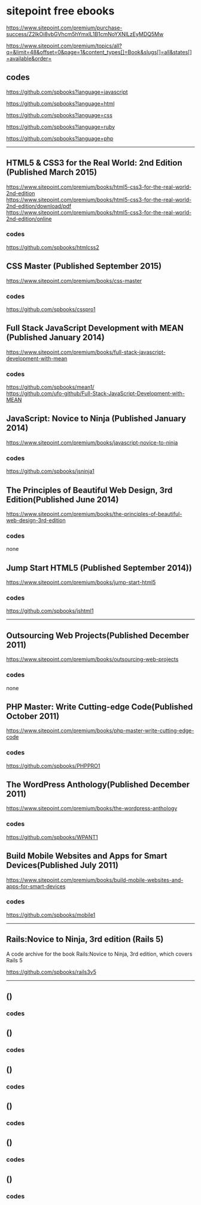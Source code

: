 # sitepoint free ebooks

https://www.sitepoint.com/premium/purchase-success/Z2lkOi8vbGVhcm5hYmxlL1B1cmNoYXNlLzEyMDQ5Mw


https://www.sitepoint.com/premium/topics/all?q=&limit=48&offset=0&page=1&content_types[]=Book&slugs[]=all&states[]=available&order=

## codes  

https://github.com/spbooks?language=javascript  

https://github.com/spbooks?language=html

https://github.com/spbooks?language=css

https://github.com/spbooks?language=ruby

https://github.com/spbooks?language=php


***************************************************************************************************


## HTML5 & CSS3 for the Real World: 2nd Edition (Published March 2015)  
https://www.sitepoint.com/premium/books/html5-css3-for-the-real-world-2nd-edition  
https://www.sitepoint.com/premium/books/html5-css3-for-the-real-world-2nd-edition/download/pdf  
https://www.sitepoint.com/premium/books/html5-css3-for-the-real-world-2nd-edition/online  

### codes  
https://github.com/spbooks/htmlcss2


## CSS Master (Published September 2015)  
https://www.sitepoint.com/premium/books/css-master

### codes  
https://github.com/spbooks/csspro1


## Full Stack JavaScript Development with MEAN (Published January 2014)  
https://www.sitepoint.com/premium/books/full-stack-javascript-development-with-mean

### codes  
https://github.com/spbooks/mean1/  
https://github.com/ufo-github/Full-Stack-JavaScript-Development-with-MEAN  


## JavaScript: Novice to Ninja (Published January 2014)  

https://www.sitepoint.com/premium/books/javascript-novice-to-ninja

### codes  
https://github.com/spbooks/jsninja1


## The Principles of Beautiful Web Design, 3rd Edition(Published June 2014)  
https://www.sitepoint.com/premium/books/the-principles-of-beautiful-web-design-3rd-edition

### codes  
none

## Jump Start HTML5 (Published September 2014))  
https://www.sitepoint.com/premium/books/jump-start-html5

### codes  
https://github.com/spbooks/jshtml1


***************************************************************************************************



## Outsourcing Web Projects(Published December 2011)  
https://www.sitepoint.com/premium/books/outsourcing-web-projects

### codes  
none


## PHP Master: Write Cutting-edge Code(Published October 2011)  
https://www.sitepoint.com/premium/books/php-master-write-cutting-edge-code

### codes  
https://github.com/spbooks/PHPPRO1


## The WordPress Anthology(Published December 2011)  
https://www.sitepoint.com/premium/books/the-wordpress-anthology

### codes  
https://github.com/spbooks/WPANT1


## Build Mobile Websites and Apps for Smart Devices(Published July 2011)  
https://www.sitepoint.com/premium/books/build-mobile-websites-and-apps-for-smart-devices

### codes  
https://github.com/spbooks/mobile1


***************************************************************************************************

## Rails:Novice to Ninja, 3rd edition (Rails 5)
A code archive for the book Rails:Novice to Ninja, 3rd edition, which covers Rails 5

https://github.com/spbooks/rails3v5

***************************************************************************************************

## ()  

### codes  


## ()  

### codes  


## ()  

### codes  


## ()  

### codes  


## ()  

### codes  


## ()  

### codes  


